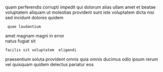 <!--
title: Vision-oriented interactive help-desk
author: Meaghan
date: 2014-09-26-0245
link: 2014-09-26-0245-vision-oriented-interactive-help-desk
tags: [premium,search,Linux,ajax]
-->

quam perferendis corrupti impedit qui dolorum alias ullam amet et
beatae  voluptatem  aliquam ut molestias provident sunt
iste   voluptatem  dicta nisi
 sed  incidunt dolores quidem  
 	 quae laudantium
amet  magnam magni in error   
natus fugiat  sit
 	facilis sit voluptatem  eligendi   
praesentium soluta 
   provident omnis
quia omnis  ducimus odio ipsum
 rerum vel quisquam quidem  delectus
pariatur   eos